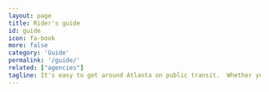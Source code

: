 ```yaml
---
layout: page
title: Rider's guide
id: guide
icon: fa-book
more: false
category: 'Guide'
permalink: '/guide/'
related: ["agencies"]
tagline: It's easy to get around Atlanta on public transit.  Whether you walk, bike, or drive to transit, it can save you time, money, and, maybe most importantly, headaches.
---
```

